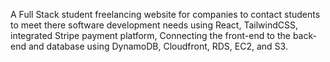 A Full Stack student freelancing website for companies to contact students to meet there software development needs using React, TailwindCSS, integrated Stripe payment platform, Connecting the front-end to the back-end and database using DynamoDB, Cloudfront, RDS, EC2, and S3.
